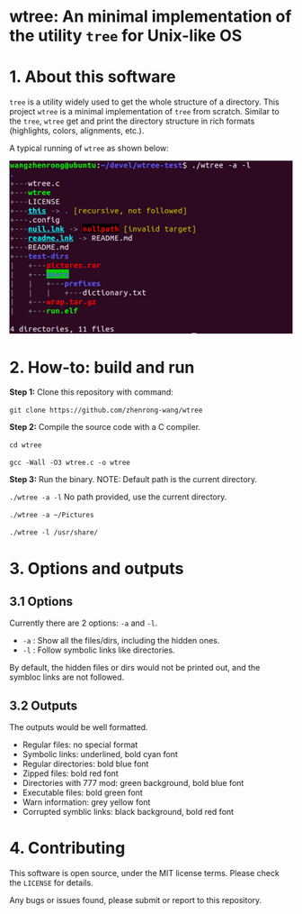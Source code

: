 # **wtree: An minimal implementation of the utility `tree` for Unix-like OS**

# **1. About this software**

`tree` is a utility widely used to get the whole structure of a directory. This project `wtree` is a minimal implementation of `tree` from scratch. Similar to the `tree`, `wtree` get and print the directory structure in rich formats (highlights, colors, alignments, etc.).

A typical running of `wtree` as shown below:

<img src="./assets/demo.png" alt="Demo" style="width: 600px;">

# **2. How-to: build and run**

**Step 1:** Clone this repository with command:

`git clone https://github.com/zhenrong-wang/wtree`

**Step 2:** Compile the source code with a C compiler.

`cd wtree`

`gcc -Wall -O3 wtree.c -o wtree`

**Step 3:** Run the binary. NOTE: Default path is the current directory.

`./wtree -a -l` No path provided, use the current directory.

`./wtree -a ~/Pictures`

`./wtree -l /usr/share/`

# **3. Options and outputs**

## **3.1 Options**

Currently there are 2 options: `-a` and `-l`. 

- `-a` : Show all the files/dirs, including the hidden ones.
- `-l` : Follow symbolic links like directories.

By default, the hidden files or dirs would not be printed out, and the symbloc links are not followed.

## **3.2 Outputs**

The outputs would be well formatted.

- Regular files: no special format
- Symbolic links: underlined, bold cyan font
- Regular directories: bold blue font
- Zipped files: bold red font
- Directories with 777 mod: green background, bold blue font
- Executable files: bold green font
- Warn information: grey yellow font
- Corrupted symblic links: black background, bold red font

# **4. Contributing**

This software is open source, under the MIT license terms. Please check the `LICENSE` for details.

Any bugs or issues found, please submit or report to this repository.